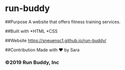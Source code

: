 # run-buddy

##Purpose
A website that offers fitness training services.

##Built with
*HTML
*CSS

##Website
https://sneuensc1.github.io/run-buddy/

##Contribution
Made with ❤️ by Sara

### ©️2019 Run Buddy, Inc
